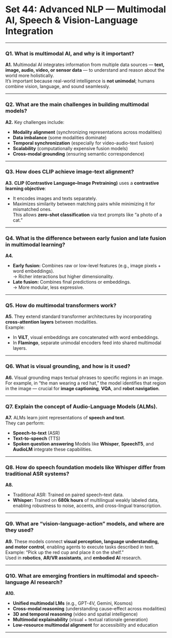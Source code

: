 # Set 44: Advanced NLP — Multimodal AI, Speech & Vision-Language Integration

---

### **Q1.** What is multimodal AI, and why is it important?
**A1.** Multimodal AI integrates information from multiple data sources — **text, image, audio, video, or sensor data** — to understand and reason about the world more holistically.  
It’s important because real-world intelligence is **not unimodal**; humans combine vision, language, and sound seamlessly.

---

### **Q2.** What are the main challenges in building multimodal models?
**A2.** Key challenges include:
- **Modality alignment** (synchronizing representations across modalities)  
- **Data imbalance** (some modalities dominate)  
- **Temporal synchronization** (especially for video-audio-text fusion)  
- **Scalability** (computationally expensive fusion models)  
- **Cross-modal grounding** (ensuring semantic correspondence)

---

### **Q3.** How does CLIP achieve image-text alignment?
**A3.** **CLIP (Contrastive Language–Image Pretraining)** uses a **contrastive learning objective**:  
- It encodes images and texts separately.  
- Maximizes similarity between matching pairs while minimizing it for mismatched ones.  
This allows **zero-shot classification** via text prompts like “a photo of a cat.”

---

### **Q4.** What is the difference between early fusion and late fusion in multimodal learning?
**A4.**
- **Early fusion:** Combines raw or low-level features (e.g., image pixels + word embeddings).  
  → Richer interactions but higher dimensionality.  
- **Late fusion:** Combines final predictions or embeddings.  
  → More modular, less expressive.

---

### **Q5.** How do multimodal transformers work?
**A5.** They extend standard transformer architectures by incorporating **cross-attention layers** between modalities.  
Example:  
- In **ViLT**, visual embeddings are concatenated with word embeddings.  
- In **Flamingo**, separate unimodal encoders feed into shared multimodal layers.

---

### **Q6.** What is visual grounding, and how is it used?
**A6.** Visual grounding maps textual phrases to specific regions in an image.  
For example, in “the man wearing a red hat,” the model identifies that region in the image — crucial for **image captioning**, **VQA**, and **robot navigation**.

---

### **Q7.** Explain the concept of Audio-Language Models (ALMs).
**A7.** ALMs learn joint representations of **speech and text**.  
They can perform:
- **Speech-to-text** (ASR)
- **Text-to-speech** (TTS)
- **Spoken question answering**
Models like **Whisper**, **SpeechT5**, and **AudioLM** integrate these capabilities.

---

### **Q8.** How do speech foundation models like Whisper differ from traditional ASR systems?
**A8.**
- Traditional ASR: Trained on paired speech–text data.  
- **Whisper:** Trained on **680k hours** of multilingual weakly labeled data, enabling robustness to noise, accents, and cross-lingual transcription.

---

### **Q9.** What are “vision-language-action” models, and where are they used?
**A9.** These models connect **visual perception, language understanding, and motor control**, enabling agents to execute tasks described in text.  
Example: “Pick up the red cup and place it on the shelf.”  
Used in **robotics**, **AR/VR assistants**, and **embodied AI** research.

---

### **Q10.** What are emerging frontiers in multimodal and speech-language AI research?
**A10.**
- **Unified multimodal LMs** (e.g., GPT-4V, Gemini, Kosmos)  
- **Cross-modal reasoning** (understanding cause–effect across modalities)  
- **3D and temporal reasoning** (video and spatial intelligence)  
- **Multimodal explainability** (visual + textual rationale generation)  
- **Low-resource multimodal alignment** for accessibility and education

---
